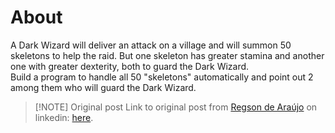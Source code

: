 # About

A Dark Wizard will deliver an attack on a village and will summon 50 skeletons to help the raid. But one skeleton has greater stamina and another one with greater dexterity, both to guard the Dark Wizard.  
Build a program to handle all 50 "skeletons" automatically and point out 2 among them who will guard the Dark Wizard.

> [!NOTE] Original post
> Link to original post from [Regson de Araújo](https://br.linkedin.com/in/regson?trk=public_post_feed-actor-name) on linkedin: [here](https://www.linkedin.com/posts/regson_tictackode-progdesafios-activity-7138554236996407296-aHKf).
